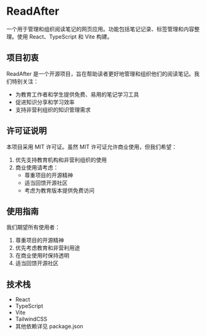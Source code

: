 # ReadAfter

一个用于管理和组织阅读笔记的网页应用。功能包括笔记记录、标签管理和内容整理。使用 React、TypeScript 和 Vite 构建。

## 项目初衷

ReadAfter 是一个开源项目，旨在帮助读者更好地管理和组织他们的阅读笔记。我们特别关注：

- 为教育工作者和学生提供免费、易用的笔记学习工具
- 促进知识分享和学习效率
- 支持非营利组织的知识管理需求

## 许可证说明

本项目采用 MIT 许可证。虽然 MIT 许可证允许商业使用，但我们希望：

1. 优先支持教育机构和非营利组织的使用
2. 商业使用请考虑：
   - 尊重项目的开源精神
   - 适当回馈开源社区
   - 考虑为教育版本提供免费访问

## 使用指南

我们期望所有使用者：

1. 尊重项目的开源精神
2. 优先考虑教育和非营利用途
3. 在商业使用时保持透明
4. 适当回馈开源社区

## 技术栈

- React
- TypeScript
- Vite
- TailwindCSS
- 其他依赖详见 package.json
